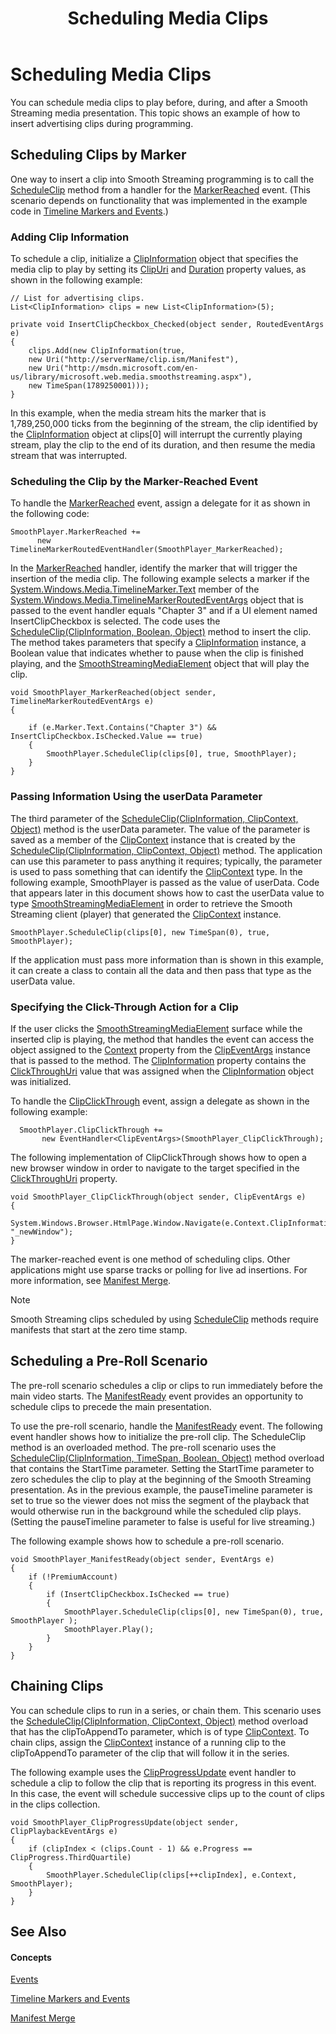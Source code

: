 ﻿---
title: Scheduling Media Clips
TOCTitle: Scheduling Media Clips
ms:assetid: d56b53f9-6cff-4145-a447-917e0bd55147
ms:mtpsurl: https://msdn.microsoft.com/en-us/library/Ee958036(v=VS.95)
ms:contentKeyID: 46359334
ms.date: 05/31/2012
mtps_version: v=VS.95
---

# Scheduling Media Clips

You can schedule media clips to play before, during, and after a Smooth Streaming media presentation. This topic shows an example of how to insert advertising clips during programming.

## Scheduling Clips by Marker

One way to insert a clip into Smooth Streaming programming is to call the [ScheduleClip](smoothstreamingmediaelement-scheduleclip-method-microsoft-web-media-smoothstreaming_1.md) method from a handler for the [MarkerReached](smoothstreamingmediaelement-markerreached-event-microsoft-web-media-smoothstreaming_1.md) event. (This scenario depends on functionality that was implemented in the example code in [Timeline Markers and Events](timeline-markers-and-events.md).)

### Adding Clip Information

To schedule a clip, initialize a [ClipInformation](clipinformation-class-microsoft-web-media-smoothstreaming_1.md) object that specifies the media clip to play by setting its [ClipUri](clipinformation-clipuri-property-microsoft-web-media-smoothstreaming_1.md) and [Duration](clipinformation-duration-property-microsoft-web-media-smoothstreaming_1.md) property values, as shown in the following example:

    // List for advertising clips.
    List<ClipInformation> clips = new List<ClipInformation>(5);
    
    private void InsertClipCheckbox_Checked(object sender, RoutedEventArgs e)
    {
        clips.Add(new ClipInformation(true,
        new Uri("http://serverName/clip.ism/Manifest"),
        new Uri("http://msdn.microsoft.com/en-us/library/microsoft.web.media.smoothstreaming.aspx"),
        new TimeSpan(1789250001)));
    }

In this example, when the media stream hits the marker that is 1,789,250,000 ticks from the beginning of the stream, the clip identified by the [ClipInformation](clipinformation-class-microsoft-web-media-smoothstreaming_1.md) object at clips\[0\] will interrupt the currently playing stream, play the clip to the end of its duration, and then resume the media stream that was interrupted.

### Scheduling the Clip by the Marker-Reached Event

To handle the [MarkerReached](smoothstreamingmediaelement-markerreached-event-microsoft-web-media-smoothstreaming_1.md) event, assign a delegate for it as shown in the following code:

    SmoothPlayer.MarkerReached += 
          new TimelineMarkerRoutedEventHandler(SmoothPlayer_MarkerReached);

In the [MarkerReached](smoothstreamingmediaelement-markerreached-event-microsoft-web-media-smoothstreaming_1.md) handler, identify the marker that will trigger the insertion of the media clip. The following example selects a marker if the [System.Windows.Media.TimelineMarker.Text](http://go.microsoft.com/fwlink/?linkid=204790) member of the [System.Windows.Media.TimelineMarkerRoutedEventArgs](http://go.microsoft.com/fwlink/?linkid=204791) object that is passed to the event handler equals "Chapter 3" and if a UI element named InsertClipCheckbox is selected. The code uses the [ScheduleClip(ClipInformation, Boolean, Object)](smoothstreamingmediaelement-scheduleclip-method-clipinformation-boolean-object-microsoft-web-media-smoothstreaming_1.md) method to insert the clip. The method takes parameters that specify a [ClipInformation](clipinformation-class-microsoft-web-media-smoothstreaming_1.md) instance, a Boolean value that indicates whether to pause when the clip is finished playing, and the [SmoothStreamingMediaElement](smoothstreamingmediaelement-class-microsoft-web-media-smoothstreaming_1.md) object that will play the clip.

    void SmoothPlayer_MarkerReached(object sender, TimelineMarkerRoutedEventArgs e)
    {
    
        if (e.Marker.Text.Contains("Chapter 3") && InsertClipCheckbox.IsChecked.Value == true)
        {
            SmoothPlayer.ScheduleClip(clips[0], true, SmoothPlayer);
        }
    }

### Passing Information Using the userData Parameter

The third parameter of the [ScheduleClip(ClipInformation, ClipContext, Object)](smoothstreamingmediaelement-scheduleclip-method-clipinformation-clipcontext-object-microsoft-web-media-smoothstreaming_1.md) method is the userData parameter. The value of the parameter is saved as a member of the [ClipContext](clipcontext-class-microsoft-web-media-smoothstreaming_1.md) instance that is created by the [ScheduleClip(ClipInformation, ClipContext, Object)](smoothstreamingmediaelement-scheduleclip-method-clipinformation-clipcontext-object-microsoft-web-media-smoothstreaming_1.md) method. The application can use this parameter to pass anything it requires; typically, the parameter is used to pass something that can identify the [ClipContext](clipcontext-class-microsoft-web-media-smoothstreaming_1.md) type. In the following example, SmoothPlayer is passed as the value of userData. Code that appears later in this document shows how to cast the userData value to type [SmoothStreamingMediaElement](smoothstreamingmediaelement-class-microsoft-web-media-smoothstreaming_1.md) in order to retrieve the Smooth Streaming client (player) that generated the [ClipContext](clipcontext-class-microsoft-web-media-smoothstreaming_1.md) instance.

    SmoothPlayer.ScheduleClip(clips[0], new TimeSpan(0), true, SmoothPlayer);

If the application must pass more information than is shown in this example, it can create a class to contain all the data and then pass that type as the userData value.

### Specifying the Click-Through Action for a Clip

If the user clicks the [SmoothStreamingMediaElement](smoothstreamingmediaelement-class-microsoft-web-media-smoothstreaming_1.md) surface while the inserted clip is playing, the method that handles the event can access the object assigned to the [Context](clipeventargs-context-property-microsoft-web-media-smoothstreaming_1.md) property from the [ClipEventArgs](clipeventargs-class-microsoft-web-media-smoothstreaming_1.md) instance that is passed to the method. The [ClipInformation](clipcontext-clipinformation-property-microsoft-web-media-smoothstreaming_1.md) property contains the [ClickThroughUri](clipinformation-clickthroughuri-property-microsoft-web-media-smoothstreaming_1.md) value that was assigned when the [ClipInformation](clipinformation-class-microsoft-web-media-smoothstreaming_1.md) object was initialized.

To handle the [ClipClickThrough](smoothstreamingmediaelement-clipclickthrough-event-microsoft-web-media-smoothstreaming_1.md) event, assign a delegate as shown in the following example:

``` 
  SmoothPlayer.ClipClickThrough +=
       new EventHandler<ClipEventArgs>(SmoothPlayer_ClipClickThrough);
```

The following implementation of ClipClickThrough shows how to open a new browser window in order to navigate to the target specified in the [ClickThroughUri](clipinformation-clickthroughuri-property-microsoft-web-media-smoothstreaming_1.md) property.

    void SmoothPlayer_ClipClickThrough(object sender, ClipEventArgs e)
    {
        System.Windows.Browser.HtmlPage.Window.Navigate(e.Context.ClipInformation.ClickThroughUri, "_newWindow");
    }

The marker-reached event is one method of scheduling clips. Other applications might use sparse tracks or polling for live ad insertions. For more information, see [Manifest Merge](manifest-merge.md).


> [!NOTE]
> <P>Smooth Streaming clips scheduled by using <A href="smoothstreamingmediaelement-scheduleclip-method-microsoft-web-media-smoothstreaming_1.md">ScheduleClip</A> methods require manifests that start at the zero time stamp.</P>



## Scheduling a Pre-Roll Scenario

The pre-roll scenario schedules a clip or clips to run immediately before the main video starts. The [ManifestReady](smoothstreamingmediaelement-manifestready-event-microsoft-web-media-smoothstreaming_1.md) event provides an opportunity to schedule clips to precede the main presentation.

To use the pre-roll scenario, handle the [ManifestReady](smoothstreamingmediaelement-manifestready-event-microsoft-web-media-smoothstreaming_1.md) event. The following event handler shows how to initialize the pre-roll clip. The ScheduleClip method is an overloaded method. The pre-roll scenario uses the [ScheduleClip(ClipInformation, TimeSpan, Boolean, Object)](smoothstreamingmediaelement-scheduleclip-method-clipinformation-timespan-boolean-object-microsoft-web-media-smoothstreaming_1.md) method overload that contains the StartTime parameter. Setting the StartTime parameter to zero schedules the clip to play at the beginning of the Smooth Streaming presentation. As in the previous example, the pauseTimeline parameter is set to true so the viewer does not miss the segment of the playback that would otherwise run in the background while the scheduled clip plays. (Setting the pauseTimeline parameter to false is useful for live streaming.)

The following example shows how to schedule a pre-roll scenario.

    void SmoothPlayer_ManifestReady(object sender, EventArgs e)
    {
        if (!PremiumAccount)
        {
            if (InsertClipCheckbox.IsChecked == true)
            {     
                SmoothPlayer.ScheduleClip(clips[0], new TimeSpan(0), true, SmoothPlayer );
                SmoothPlayer.Play();
            }
        }
    }

## Chaining Clips

You can schedule clips to run in a series, or chain them. This scenario uses the [ScheduleClip(ClipInformation, ClipContext, Object)](smoothstreamingmediaelement-scheduleclip-method-clipinformation-clipcontext-object-microsoft-web-media-smoothstreaming_1.md) method overload that has the clipToAppendTo parameter, which is of type [ClipContext](clipcontext-class-microsoft-web-media-smoothstreaming_1.md). To chain clips, assign the [ClipContext](clipcontext-class-microsoft-web-media-smoothstreaming_1.md) instance of a running clip to the clipToAppendTo parameter of the clip that will follow it in the series.

The following example uses the [ClipProgressUpdate](smoothstreamingmediaelement-clipprogressupdate-event-microsoft-web-media-smoothstreaming_1.md) event handler to schedule a clip to follow the clip that is reporting its progress in this event. In this case, the event will schedule successive clips up to the count of clips in the clips collection.

    void SmoothPlayer_ClipProgressUpdate(object sender, ClipPlaybackEventArgs e)
    {
        if (clipIndex < (clips.Count - 1) && e.Progress == ClipProgress.ThirdQuartile)
        {
            SmoothPlayer.ScheduleClip(clips[++clipIndex], e.Context, SmoothPlayer);
        }
    }

## See Also

#### Concepts

[Events](events.md)

[Timeline Markers and Events](timeline-markers-and-events.md)

[Manifest Merge](manifest-merge.md)

